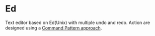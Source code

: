 # Ed
Text editor based on Ed(Unix) with multiple undo and redo. Action are designed using a [Command Pattern approach](https://en.wikipedia.org/wiki/Command_pattern).

